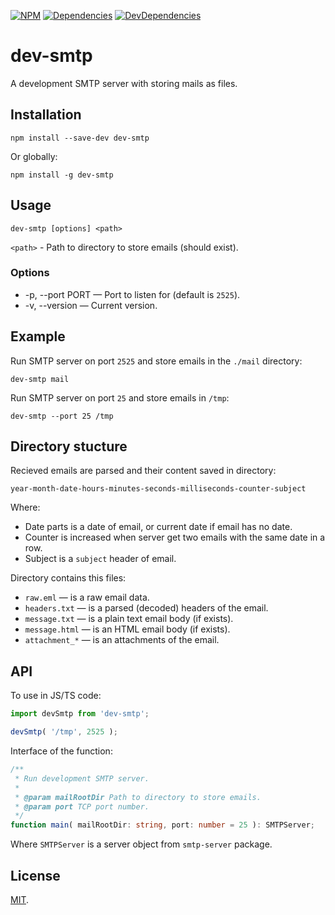 [![NPM][npm]][npm-url]
[![Dependencies][deps]][deps-url]
[![DevDependencies][deps-dev]][deps-dev-url]

# dev-smtp

A development SMTP server with storing mails as files.

## Installation

```
npm install --save-dev dev-smtp
```

Or globally:

```
npm install -g dev-smtp
```

## Usage

```
dev-smtp [options] <path>
```

`<path>` - Path to directory to store emails (should exist).

### Options

- -p, --port PORT — Port to listen for (default is `2525`).
- -v, --version — Current version.

## Example

Run SMTP server on port `2525` and store emails in the `./mail` directory:
```
dev-smtp mail
```

Run SMTP server on port `25` and store emails in `/tmp`:
```
dev-smtp --port 25 /tmp
```

## Directory stucture

Recieved emails are parsed and their content saved in directory:
```
year-month-date-hours-minutes-seconds-milliseconds-counter-subject
```

Where:

- Date parts is a date of email, or current date if email has no date.
- Counter is increased when server get two emails with the same date in a row.
- Subject is a `subject` header of email.

Directory contains this files:

- `raw.eml` — is a raw email data.
- `headers.txt` — is a parsed (decoded) headers of the email.
- `message.txt` — is a plain text email body (if exists).
- `message.html` — is an HTML email body (if exists).
- `attachment_*` — is an attachments of the email.

## API

To use in JS/TS code:

```js
import devSmtp from 'dev-smtp';

devSmtp( '/tmp', 2525 );
```

Interface of the function:

```ts
/**
 * Run development SMTP server.
 * 
 * @param mailRootDir Path to directory to store emails.
 * @param port TCP port number.
 */
function main( mailRootDir: string, port: number = 25 ): SMTPServer;
```

Where `SMTPServer` is a server object from `smtp-server` package.

## License

[MIT](LICENSE).

[npm]: https://img.shields.io/npm/v/dev-smtp.svg
[npm-url]: https://npmjs.com/package/dev-smtp

[deps]: https://img.shields.io/david/m18ru/dev-smtp.svg
[deps-url]: https://david-dm.org/m18ru/dev-smtp

[deps-dev]: https://img.shields.io/david/dev/m18ru/dev-smtp.svg
[deps-dev-url]: https://david-dm.org/m18ru/dev-smtp?type=dev

